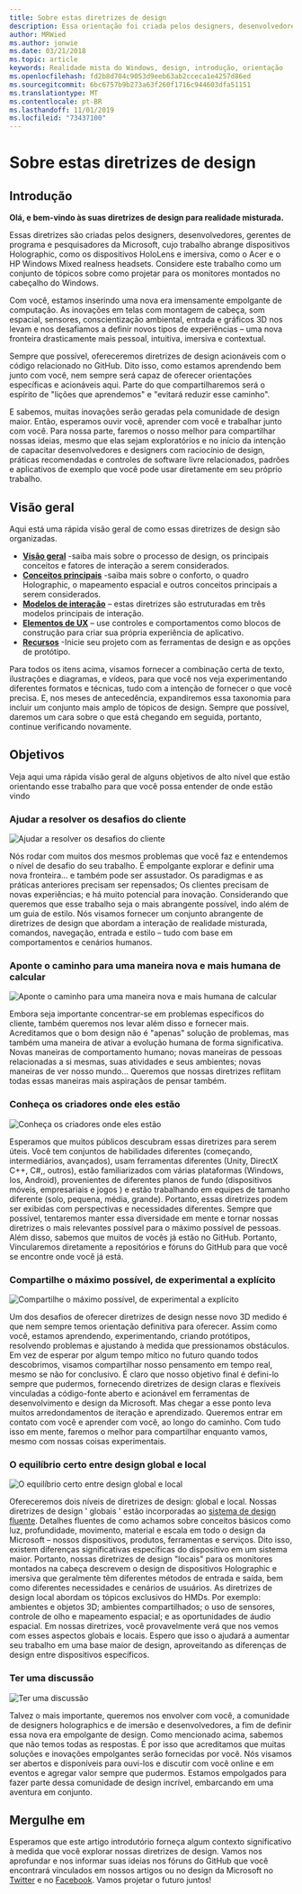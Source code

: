 ```yaml
---
title: Sobre estas diretrizes de design
description: Essa orientação foi criada pelos designers, desenvolvedores, gerentes de programa e pesquisadores da Microsoft, cujo trabalho abrange dispositivos holográficos (como o HoloLens) e dispositivos imersivos (como os headsets Windows Mixed Reality da Acer e da HP).
author: MRWied
ms.author: jonwie
ms.date: 03/21/2018
ms.topic: article
keywords: Realidade mista do Windows, design, introdução, orientação
ms.openlocfilehash: fd2b8d704c9053d9eeb63ab2cceca1e4257d86ed
ms.sourcegitcommit: 6bc6757b9b273a63f260f1716c944603dfa51151
ms.translationtype: MT
ms.contentlocale: pt-BR
ms.lasthandoff: 11/01/2019
ms.locfileid: "73437100"
---
```

# <a name="about-this-design-guidance"></a>Sobre estas diretrizes de design

## <a name="introduction"></a>Introdução

**Olá, e bem-vindo às suas diretrizes de design para realidade misturada.**

Essas diretrizes são criadas pelos designers, desenvolvedores, gerentes de programa e pesquisadores da Microsoft, cujo trabalho abrange dispositivos Holographic, como os dispositivos HoloLens e imersiva, como o Acer e o HP Windows Mixed realness headsets. Considere este trabalho como um conjunto de tópicos sobre como projetar para os monitores montados no cabeçalho do Windows.

Com você, estamos inserindo uma nova era imensamente empolgante de computação. As inovações em telas com montagem de cabeça, som espacial, sensores, conscientização ambiental, entrada e gráficos 3D nos levam e nos desafiamos a definir novos tipos de experiências – uma nova fronteira drasticamente mais pessoal, intuitiva, imersiva e contextual.

Sempre que possível, ofereceremos diretrizes de design acionáveis com o código relacionado no GitHub. Dito isso, como estamos aprendendo bem junto com você, nem sempre será capaz de oferecer orientações específicas e acionáveis aqui. Parte do que compartilharemos será o espírito de "lições que aprendemos" e "evitará reduzir esse caminho".

E sabemos, muitas inovações serão geradas pela comunidade de design maior. Então, esperamos ouvir você, aprender com você e trabalhar junto com você. Para nossa parte, faremos o nosso melhor para compartilhar nossas ideias, mesmo que elas sejam exploratórios e no início da intenção de capacitar desenvolvedores e designers com raciocínio de design, práticas recomendadas e controles de software livre relacionados, padrões e aplicativos de exemplo que você pode usar diretamente em seu próprio trabalho.

## <a name="overview"></a>Visão geral

Aqui está uma rápida visão geral de como essas diretrizes de design são organizadas. 
* **[Visão geral](design.md)** -saiba mais sobre o processo de design, os principais conceitos e fatores de interação a serem considerados.
* **[Conceitos principais](core-concepts-landingpage.md)** -saiba mais sobre o conforto, o quadro Holographic, o mapeamento espacial e outros conceitos principais a serem considerados.
* **[Modelos de interação](interaction-fundamentals.md)** – estas diretrizes são estruturadas em três modelos principais de interação.
* **[Elementos de UX](app-patterns-landingpage.md)** – use controles e comportamentos como blocos de construção para criar sua própria experiência de aplicativo.
* **[Recursos](design.md#choose-a-prototyping-option)** -Inicie seu projeto com as ferramentas de design e as opções de protótipo.

Para todos os itens acima, visamos fornecer a combinação certa de texto, ilustrações e diagramas, e vídeos, para que você nos veja experimentando diferentes formatos e técnicas, tudo com a intenção de fornecer o que você precisa. E, nos meses de antecedência, expandiremos essa taxonomia para incluir um conjunto mais amplo de tópicos de design. Sempre que possível, daremos um cara sobre o que está chegando em seguida, portanto, continue verificando novamente.

## <a name="objectives"></a>Objetivos

Veja aqui uma rápida visão geral de alguns objetivos de alto nível que estão orientando esse trabalho para que você possa entender de onde estão vindo

### <a name="help-solve-customer-challenges"></a>Ajudar a resolver os desafios do cliente

![Ajudar a resolver os desafios do cliente](images/500px-fix-a-broken-switch-with-hololens.jpg) <br>

Nós rodar com muitos dos mesmos problemas que você faz e entendemos o nível de desafio do seu trabalho. É empolgante explorar e definir uma nova fronteira... e também pode ser assustador. Os paradigmas e as práticas anteriores precisam ser repensados; Os clientes precisam de novas experiências; e há muito potencial para inovação. Considerando que queremos que esse trabalho seja o mais abrangente possível, indo além de um guia de estilo. Nós visamos fornecer um conjunto abrangente de diretrizes de design que abordam a interação de realidade misturada, comandos, navegação, entrada e estilo – tudo com base em comportamentos e cenários humanos. 

### <a name="point-the-way-towards-a-new-more-human-way-of-computing"></a>Aponte o caminho para uma maneira nova e mais humana de calcular

![Aponte o caminho para uma maneira nova e mais humana de calcular](images/500px-man-and-women-with-holograph-on-table.png)<br>

Embora seja importante concentrar-se em problemas específicos do cliente, também queremos nos levar além disso e fornecer mais. Acreditamos que o bom design não é "apenas" solução de problemas, mas também uma maneira de ativar a evolução humana de forma significativa. Novas maneiras de comportamento humano; novas maneiras de pessoas relacionadas a si mesmas, suas atividades e seus ambientes; novas maneiras de ver nosso mundo... Queremos que nossas diretrizes reflitam todas essas maneiras mais aspiraçãos de pensar também. 

### <a name="meet-creators-where-they-are"></a>Conheça os criadores onde eles estão

![Conheça os criadores onde eles estão](images/500px-creators.jpg) <br>

Esperamos que muitos públicos descubram essas diretrizes para serem úteis. Você tem conjuntos de habilidades diferentes (começando, intermediários, avançados), usam ferramentas diferentes (Unity, DirectX C++, C#,, outros), estão familiarizados com várias plataformas (Windows, Ios, Android), provenientes de diferentes planos de fundo (dispositivos móveis, empresariais e jogos ) e estão trabalhando em equipes de tamanho diferente (solo, pequena, média, grande). Portanto, essas diretrizes podem ser exibidas com perspectivas e necessidades diferentes. Sempre que possível, tentaremos manter essa diversidade em mente e tornar nossas diretrizes o mais relevantes possível para o máximo possível de pessoas. Além disso, sabemos que muitos de vocês já estão no GitHub. Portanto, Vincularemos diretamente a repositórios e fóruns do GitHub para que você se encontre onde você já está. 

### <a name="share-as-much-as-possible-from-experimental-to-explicit"></a>Compartilhe o máximo possível, de experimental a explícito

![Compartilhe o máximo possível, de experimental a explícito](images/500px-man-playinggame.jpg) <br>

Um dos desafios de oferecer diretrizes de design nesse novo 3D medido é que nem sempre temos orientação definitiva para oferecer. Assim como você, estamos aprendendo, experimentando, criando protótipos, resolvendo problemas e ajustando à medida que pressionamos obstáculos. Em vez de esperar por algum tempo mítico no futuro quando todos descobrimos, visamos compartilhar nosso pensamento em tempo real, mesmo se não for conclusivo. É claro que nosso objetivo final é defini-lo sempre que pudermos, fornecendo diretrizes de design claras e flexíveis vinculadas a código-fonte aberto e acionável em ferramentas de desenvolvimento e design da Microsoft. Mas chegar a esse ponto leva muitos arredondamentos de iteração e aprendizado. Queremos entrar em contato com você e aprender com você, ao longo do caminho. Com tudo isso em mente, faremos o melhor para compartilhar enquanto vamos, mesmo com nossas coisas experimentais. 

### <a name="the-right-balance-of-global-and-local-design"></a>O equilíbrio certo entre design global e local

![O equilíbrio certo entre design global e local](images/500px-fluentdesign.jpg) <br>

Ofereceremos dois níveis de diretrizes de design: global e local. Nossas diretrizes de design ' globais ' estão incorporadas ao [sistema de design fluente](https://fluent.microsoft.com). Detalhes fluentes de como achamos sobre conceitos básicos como luz, profundidade, movimento, material e escala em todo o design da Microsoft – nossos dispositivos, produtos, ferramentas e serviços. Dito isso, existem diferenças significativas específicas do dispositivo em um sistema maior. Portanto, nossas diretrizes de design "locais" para os monitores montados na cabeça descrevem o design de dispositivos Holographic e imersiva que geralmente têm diferentes métodos de entrada e saída, bem como diferentes necessidades e cenários de usuários. As diretrizes de design local abordam os tópicos exclusivos do HMDs. Por exemplo: ambientes e objetos 3D; ambientes compartilhados; o uso de sensores, controle de olho e mapeamento espacial; e as oportunidades de áudio espacial. Em nossas diretrizes, você provavelmente verá que nos vemos com esses aspectos globais e locais. Espero que isso o ajudará a aumentar seu trabalho em uma base maior de design, aproveitando as diferenças de design entre dispositivos específicos.

### <a name="have-a-discussion"></a>Ter uma discussão

![Ter uma discussão](images/500px-share.jpg) <br>

Talvez o mais importante, queremos nos envolver com você, a comunidade de designers holographics e de imersão e desenvolvedores, a fim de definir essa nova era empolgante de design. Como mencionado acima, sabemos que não temos todas as respostas. É por isso que acreditamos que muitas soluções e inovações empolgantes serão fornecidas por você. Nós visamos ser abertos e disponíveis para ouvi-los e discutir com você online e em eventos e agregar valor sempre que pudermos. Estamos empolgados para fazer parte dessa comunidade de design incrível, embarcando em uma aventura em conjunto. 

## <a name="please-dive-in"></a>Mergulhe em

Esperamos que este artigo introdutório forneça algum contexto significativo à medida que você explorar nossas diretrizes de design. Vamos nos aprofundar e nos informar suas ideias nos fóruns do GitHub que você encontrará vinculados em nossos artigos ou no design da Microsoft no [Twitter](https://twitter.com/MicrosoftDesign) e no [Facebook](https://www.facebook.com/microsoftdesign/). Vamos projetar o futuro juntos!
